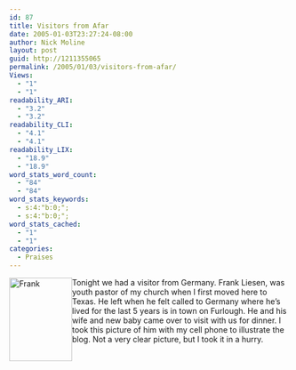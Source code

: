 ```yaml
---
id: 87
title: Visitors from Afar
date: 2005-01-03T23:27:24-08:00
author: Nick Moline
layout: post
guid: http://1211355065
permalink: /2005/01/03/visitors-from-afar/
Views:
  - "1"
  - "1"
readability_ARI:
  - "3.2"
  - "3.2"
readability_CLI:
  - "4.1"
  - "4.1"
readability_LIX:
  - "18.9"
  - "18.9"
word_stats_word_count:
  - "84"
  - "84"
word_stats_keywords:
  - s:4:"b:0;";
  - s:4:"b:0;";
word_stats_cached:
  - "1"
  - "1"
categories:
  - Praises
---
```

<div class="leftbox" style="float: left">
  <img alt="Frank" style="width: 113px;height: 150px" src="https://i2.wp.com/cap.portalkeeper.info/media/photo/20051012-Frank1.jpeg?w=760" data-recalc-dims="1" />
</div>

Tonight we had a visitor from Germany. Frank Liesen, was youth pastor of my church when I first moved here to Texas. He left when he felt called to Germany where he&#8217;s lived for the last 5 years is in town on Furlough. He and his wife and new baby came over to visit with us for dinner. I took this picture of him with my cell phone to illustrate the blog. Not a very clear picture, but I took it in a hurry.